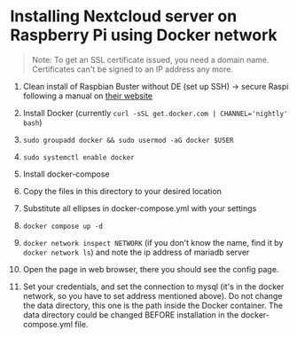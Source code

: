 # Installing Nextcloud server on Raspberry Pi using Docker network

> Note: To get an SSL certificate issued, you need a domain name. Certificates can't be signed to an IP address any more.

1. Clean install of Raspbian Buster without DE (set up SSH)
 -> secure Raspi following a manual on [their website](https://www.raspberrypi.org/documentation/configuration/security.md)
2. Install Docker (currently ` curl -sSL get.docker.com | CHANNEL='nightly' bash `)
3. ` sudo groupadd docker && sudo usermod -aG docker $USER `
4. ` sudo systemctl enable docker `
5. Install docker-compose

6. Copy the files in this directory to your desired location

7. Substitute all ellipses in docker-compose.yml with your settings

8. ` docker compose up -d `
9. ` docker network inspect NETWORK ` (if you don't know the name, find it by ` docker network ls `) and note the ip address of mariadb server

10. Open the page in web browser, there you should see the config page.
11. Set your credentials, and set the connection to mysql (it's in the docker network, so you have to set address mentioned above). Do not change the data directory, this one is the path inside the Docker container. The data directory could be changed BEFORE installation in the docker-compose.yml file.
